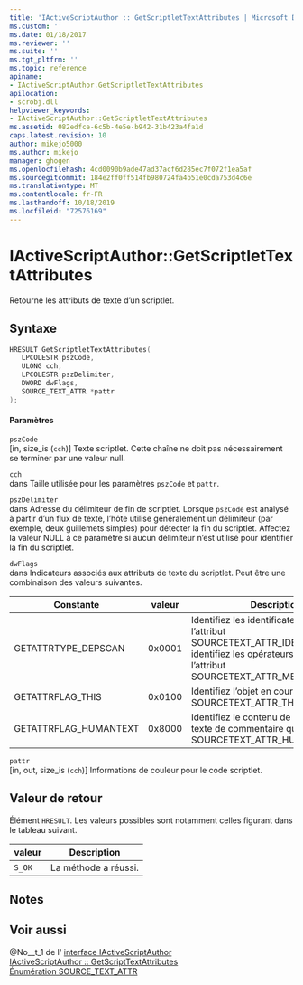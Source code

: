```yaml
---
title: 'IActiveScriptAuthor :: GetScriptletTextAttributes | Microsoft Docs'
ms.custom: ''
ms.date: 01/18/2017
ms.reviewer: ''
ms.suite: ''
ms.tgt_pltfrm: ''
ms.topic: reference
apiname:
- IActiveScriptAuthor.GetScriptletTextAttributes
apilocation:
- scrobj.dll
helpviewer_keywords:
- IActiveScriptAuthor::GetScriptletTextAttributes
ms.assetid: 082edfce-6c5b-4e5e-b942-31b423a4fa1d
caps.latest.revision: 10
author: mikejo5000
ms.author: mikejo
manager: ghogen
ms.openlocfilehash: 4cd0090b9ade47ad37acf6d285ec7f072f1ea5af
ms.sourcegitcommit: 184e2ff0ff514fb980724fa4b51e0cda753d4c6e
ms.translationtype: MT
ms.contentlocale: fr-FR
ms.lasthandoff: 10/18/2019
ms.locfileid: "72576169"
---
```

# <a name="iactivescriptauthorgetscriptlettextattributes"></a>IActiveScriptAuthor::GetScriptletTextAttributes
Retourne les attributs de texte d’un scriptlet.  
  
## <a name="syntax"></a>Syntaxe  
  
```cpp
HRESULT GetScriptletTextAttributes(  
   LPCOLESTR pszCode,  
   ULONG cch,  
   LPCOLESTR pszDelimiter,  
   DWORD dwFlags,  
   SOURCE_TEXT_ATTR *pattr  
);  
```  
  
#### <a name="parameters"></a>Paramètres  
 `pszCode`  
 [in, size_is (`cch`)] Texte scriptlet. Cette chaîne ne doit pas nécessairement se terminer par une valeur null.  
  
 `cch`  
 dans Taille utilisée pour les paramètres `pszCode` et `pattr`.  
  
 `pszDelimiter`  
 dans Adresse du délimiteur de fin de scriptlet. Lorsque `pszCode` est analysé à partir d’un flux de texte, l’hôte utilise généralement un délimiteur (par exemple, deux guillemets simples) pour détecter la fin du scriptlet. Affectez la valeur NULL à ce paramètre si aucun délimiteur n’est utilisé pour identifier la fin du scriptlet.  
  
 `dwFlags`  
 dans Indicateurs associés aux attributs de texte du scriptlet. Peut être une combinaison des valeurs suivantes.  
  
|Constante|valeur|Description|  
|--------------|-----------|-----------------|  
|GETATTRTYPE_DEPSCAN|0x0001|Identifiez les identificateurs qui ont l’attribut SOURCETEXT_ATTR_IDENTIFIER et identifiez les opérateurs point qui ont l’attribut SOURCETEXT_ATTR_MEMBERLOOKUP.|  
|GETATTRFLAG_THIS|0x0100|Identifiez l’objet en cours qui a l’attribut SOURCETEXT_ATTR_THIS.|  
|GETATTRFLAG_HUMANTEXT|0x8000|Identifiez le contenu de chaîne et le texte de commentaire qui a l’attribut SOURCETEXT_ATTR_HUMANTEXT.|  
  
 `pattr`  
 [in, out, size_is (`cch`)] Informations de couleur pour le code scriptlet.  
  
## <a name="return-value"></a>Valeur de retour  
 Élément `HRESULT`. Les valeurs possibles sont notamment celles figurant dans le tableau suivant.  
  
|valeur|Description|  
|-----------|-----------------|  
|`S_OK`|La méthode a réussi.|  
  
## <a name="remarks"></a>Notes  
  
## <a name="see-also"></a>Voir aussi  
 @No__t_1 de l' [interface IActiveScriptAuthor](../../winscript/reference/iactivescriptauthor-interface.md)  
 [IActiveScriptAuthor :: GetScriptTextAttributes](../../winscript/reference/iactivescriptauthor-getscripttextattributes.md)    
 [Énumération SOURCE_TEXT_ATTR](../../winscript/reference/source-text-attr-enumeration.md)